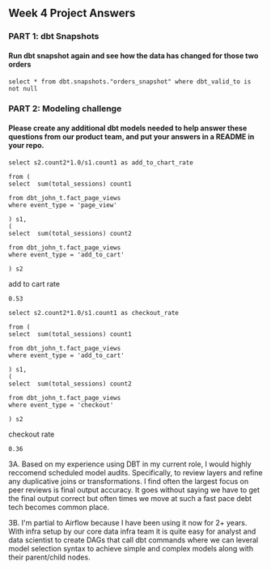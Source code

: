 ## Week 4 Project Answers

### PART 1: dbt Snapshots

#### Run dbt snapshot again and see how the data has changed for those two orders

  ```
select * from dbt.snapshots."orders_snapshot" where dbt_valid_to is not null
   ```

### PART 2: Modeling challenge

#### Please create any additional dbt models needed to help answer these questions from our product team, and put your answers in a README in your repo.

  ```
select s2.count2*1.0/s1.count1 as add_to_chart_rate

  from (
  select  sum(total_sessions) count1

  from dbt_john_t.fact_page_views
  where event_type = 'page_view'

  ) s1,
  (
  select  sum(total_sessions) count2

  from dbt_john_t.fact_page_views
  where event_type = 'add_to_cart'

) s2
   ```

add to cart rate
```
0.53
```



  ```
select s2.count2*1.0/s1.count1 as checkout_rate

  from (
  select  sum(total_sessions) count1

  from dbt_john_t.fact_page_views
  where event_type = 'add_to_cart'

  ) s1,
  (
  select  sum(total_sessions) count2

  from dbt_john_t.fact_page_views
  where event_type = 'checkout'

) s2
   ```

checkout rate
```
0.36
```

3A.  Based on my experience using DBT in my current role, I would highly reccomend scheduled model audits.  Specifically, to review layers and refine any duplicative joins or transformations.  I find often the largest focus on peer reviews is final output accuracy.  It goes without saying we have to get the final output correct but often times we move at such a fast pace debt tech becomes common place.

3B.  I'm partial to Airflow because I have been using it now for 2+ years.  With infra setup by our core data infra team it is quite easy for analyst and data scientist to create DAGs that call dbt commands where we can leveral model selection syntax to achieve simple and complex models along with their parent/child nodes.